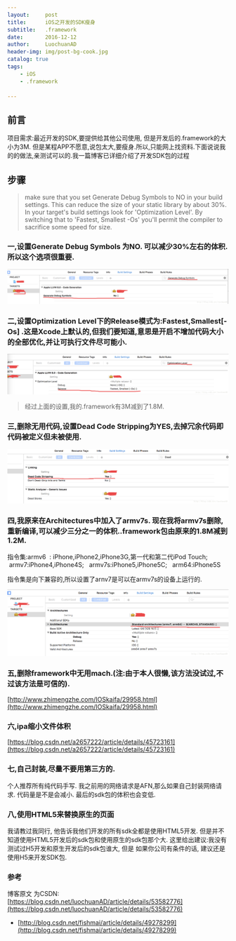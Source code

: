 ```yaml
---
layout:     post
title:      iOS之开发的SDK瘦身
subtitle:   .framework
date:       2016-12-12
author:     LuochuanAD
header-img: img/post-bg-cook.jpg
catalog: true
tags:
    - iOS
    - .framework
    
---
```


## 前言

项目需求:最近开发的SDK,要提供给其他公司使用, 但是开发后的.framework的大小为3M. 但是某程APP不愿意,说包太大,要瘦身.所以,只能网上找资料.下面说说我的的做法,亲测试可以的.我一篇博客已详细介绍了开发SDK包的过程


## 步骤

>make sure that you set Generate Debug Symbols to NO in your build settings. This can reduce the size of your static library by about 30%. In your target's build settings look for 'Optimization Level'. By switching that to 'Fastest, Smallest -Os' you'll permit the compiler to sacrifice some speed for size.


### 一,设置Generate Debug Symbols 为NO. 可以减少30%左右的体积.所以这个选项很重要.



![](https://raw.githubusercontent.com/LuochuanAD/BlogSourceImage/master/BlogSourceImage/BlogSourceImages/20161212150842525.png)

### 二,设置Optimization Level下的Release模式为:Fastest,Smallest[-Os] .这是Xcode上默认的,但我们要知道,意思是开启不增加代码大小的全部优化,并让可执行文件尽可能小. 


![](https://raw.githubusercontent.com/LuochuanAD/BlogSourceImage/master/BlogSourceImage/BlogSourceImages/20161212151506604.png)

>经过上面的设置,我的.framework有3M减到了1.8M.


### 三,删除无用代码,设置Dead Code Stripping为YES,去掉冗余代码即代码被定义但未被使用.


![](https://raw.githubusercontent.com/LuochuanAD/BlogSourceImage/master/BlogSourceImage/BlogSourceImages/20161212154633015.png)


### 四,我原来在Architectures中加入了armv7s. 现在我将armv7s删除,重新编译,可以减少三分之一的体积..framework包由原来的1.8M减到1.2M.


指令集:armv6  : iPhone,iPhone2,iPhone3G,第一代和第二代iPod Touch;    armv7:iPhone4,iPhone4S;   armv7s:iPhone5,iPhone5C;   arm64:iPhone5S

指令集是向下兼容的,所以设置了arnv7是可以在armv7s的设备上运行的.


![](https://raw.githubusercontent.com/LuochuanAD/BlogSourceImage/master/BlogSourceImage/BlogSourceImages/20161212164502410.png)



### 五,删除framework中无用mach.(注:由于本人很懒,该方法没试过,不过该方法是可信的).

[http://www.zhimengzhe.com/IOSkaifa/29958.html](http://www.zhimengzhe.com/IOSkaifa/29958.html)

### 六,ipa缩小文件体积

[https://blog.csdn.net/a2657222/article/details/45723161](https://blog.csdn.net/a2657222/article/details/45723161)

### 七,自己封装,尽量不要用第三方的.

个人推荐所有纯代码手写. 我之前用的网络请求是AFN,那么如果自己封装网络请求. 代码量是不是会减小. 最后的sdk包的体积也会变低.

### 八,使用HTML5来替换原生的页面

我请教过我同行, 他告诉我他们开发的所有sdk全都是使用HTML5开发. 但是并不知道使用HTML5开发后的sdk包和使用原生的sdk包那个大.   这里给出建议:我没有测试过H5开发和原生开发后的sdk包谁大, 但是 如果你公司有条件的话,  建议还是使用H5来开发SDK包. 



### 参考

博客原文 为CSDN:[https://blog.csdn.net/luochuanAD/article/details/53582776](https://blog.csdn.net/luochuanAD/article/details/53582776)

- [http://blog.csdn.net/fishmai/article/details/49278299](http://blog.csdn.net/fishmai/article/details/49278299)

 

